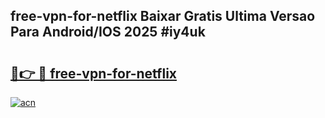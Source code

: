 ## free-vpn-for-netflix Baixar Gratis Ultima Versao Para Android/IOS 2025 #iy4uk

# <h2><a href="https://ainizakaria.my?title=free-vpn-for-netflix&ref=20M">🔗👉 🔴 free-vpn-for-netflix</a></h2>

[![acn](https://github.com/user-attachments/assets/0f9c940e-d8b0-45ae-aac7-cd30a18b3e1c)](https://ainizakaria.my?title=free-vpn-for-netflix&ref=20M)

